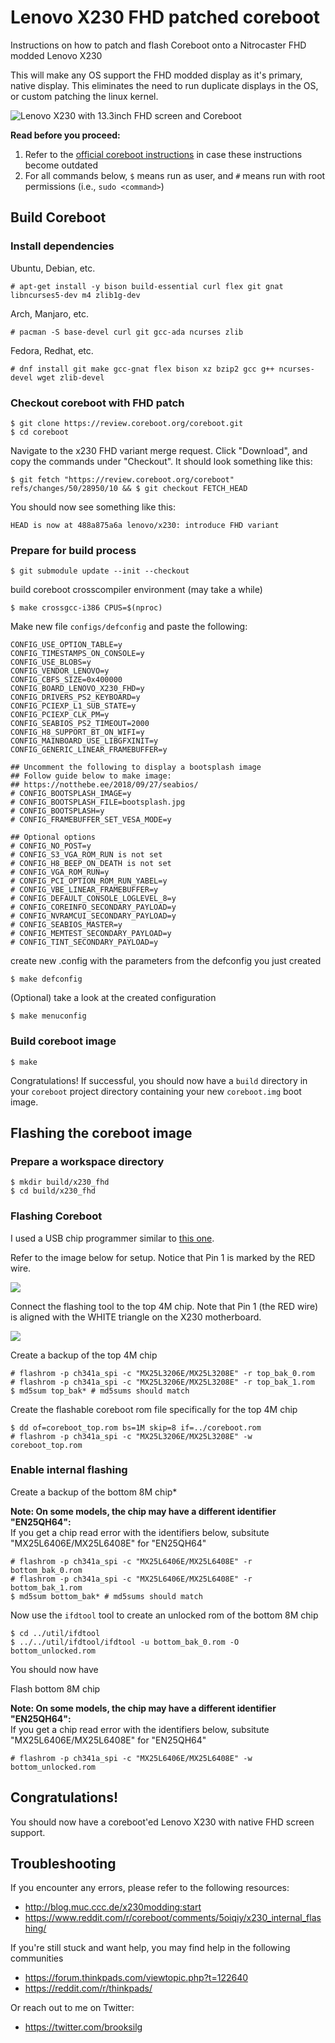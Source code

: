 # Lenovo X230 FHD patched coreboot

Instructions on how to patch and flash Coreboot onto a Nitrocaster FHD modded Lenovo X230

This will make any OS support the FHD modded display as it's primary, native display. This eliminates the need to run duplicate displays in the OS, or custom patching the linux kernel.

![Lenovo X230 with 13.3inch FHD screen and Coreboot](assets/thinkpad-x230-fhd-13.jpg)

**Read before you proceed:**

1. Refer to the [official coreboot instructions](https://doc.coreboot.org/tutorial/part1.html) in case these instructions become outdated
2. For all commands below, `$` means run as user, and `#` means run with root permissions (i.e., `sudo <command>`)

## Build Coreboot

### Install dependencies

Ubuntu, Debian, etc. 

```
# apt-get install -y bison build-essential curl flex git gnat libncurses5-dev m4 zlib1g-dev
```
Arch, Manjaro, etc.

```
# pacman -S base-devel curl git gcc-ada ncurses zlib
```
Fedora, Redhat, etc.

```
# dnf install git make gcc-gnat flex bison xz bzip2 gcc g++ ncurses-devel wget zlib-devel
```

### Checkout coreboot with FHD patch

```
$ git clone https://review.coreboot.org/coreboot.git
$ cd coreboot
```

Navigate to the x230 FHD variant merge request.
Click "Download", and copy the commands under "Checkout". It should look something like this:

```
$ git fetch "https://review.coreboot.org/coreboot" refs/changes/50/28950/10 && $ git checkout FETCH_HEAD
```

You should now see something like this:

```
HEAD is now at 488a875a6a lenovo/x230: introduce FHD variant
```

### Prepare for build process
```
$ git submodule update --init --checkout
```

build coreboot crosscompiler environment (may take a while)

```
$ make crossgcc-i386 CPUS=$(nproc)
```

Make new file `configs/defconfig` and paste the following:

```
CONFIG_USE_OPTION_TABLE=y
CONFIG_TIMESTAMPS_ON_CONSOLE=y
CONFIG_USE_BLOBS=y
CONFIG_VENDOR_LENOVO=y
CONFIG_CBFS_SIZE=0x400000
CONFIG_BOARD_LENOVO_X230_FHD=y
CONFIG_DRIVERS_PS2_KEYBOARD=y
CONFIG_PCIEXP_L1_SUB_STATE=y
CONFIG_PCIEXP_CLK_PM=y
CONFIG_SEABIOS_PS2_TIMEOUT=2000
CONFIG_H8_SUPPORT_BT_ON_WIFI=y
CONFIG_MAINBOARD_USE_LIBGFXINIT=y
CONFIG_GENERIC_LINEAR_FRAMEBUFFER=y

## Uncomment the following to display a bootsplash image
## Follow guide below to make image:
## https://notthebe.ee/2018/09/27/seabios/
# CONFIG_BOOTSPLASH_IMAGE=y
# CONFIG_BOOTSPLASH_FILE=bootsplash.jpg
# CONFIG_BOOTSPLASH=y
# CONFIG_FRAMEBUFFER_SET_VESA_MODE=y

## Optional options
# CONFIG_NO_POST=y
# CONFIG_S3_VGA_ROM_RUN is not set
# CONFIG_H8_BEEP_ON_DEATH is not set
# CONFIG_VGA_ROM_RUN=y
# CONFIG_PCI_OPTION_ROM_RUN_YABEL=y
# CONFIG_VBE_LINEAR_FRAMEBUFFER=y
# CONFIG_DEFAULT_CONSOLE_LOGLEVEL_8=y
# CONFIG_COREINFO_SECONDARY_PAYLOAD=y
# CONFIG_NVRAMCUI_SECONDARY_PAYLOAD=y
# CONFIG_SEABIOS_MASTER=y
# CONFIG_MEMTEST_SECONDARY_PAYLOAD=y
# CONFIG_TINT_SECONDARY_PAYLOAD=y
```


create new .config with the parameters from the defconfig you just created
```
$ make defconfig
```

(Optional) take a look at the created configuration
```
$ make menuconfig
```
 
### Build coreboot image
```
$ make
```

Congratulations! If successful, you should now have a `build` directory in your `coreboot` project directory containing your new `coreboot.img` boot image.

## Flashing the coreboot image

### Prepare a workspace directory
```
$ mkdir build/x230_fhd
$ cd build/x230_fhd
```

### Flashing Coreboot

I used a USB chip programmer similar to [this one](https://www.amazon.com/Coomatec-Socket-Adapter-Programmer-Software/dp/B08KG7YM45/).

Refer to the image below for setup. Notice that Pin 1 is marked by the RED wire.

![](assets/clip-board.png)

Connect the flashing tool to the top 4M chip. Note that Pin 1 (the RED wire) is aligned with the WHITE triangle on the X230 motherboard.

![](assets/clip-top.png)

Create a backup of the top 4M chip

```
# flashrom -p ch341a_spi -c "MX25L3206E/MX25L3208E" -r top_bak_0.rom
# flashrom -p ch341a_spi -c "MX25L3206E/MX25L3208E" -r top_bak_1.rom
$ md5sum top_bak* # md5sums should match
```

Create the flashable coreboot rom file specifically for the top 4M chip

```
$ dd of=coreboot_top.rom bs=1M skip=8 if=../coreboot.rom
# flashrom -p ch341a_spi -c "MX25L3206E/MX25L3208E" -w coreboot_top.rom
```

### Enable internal flashing

Create a backup of the bottom 8M chip*

**Note: On some models, the chip may have a different identifier "EN25QH64":** \
If you get a chip read error with the identifiers below, subsitute "MX25L6406E/MX25L6408E" for "EN25QH64"

```
# flashrom -p ch341a_spi -c "MX25L6406E/MX25L6408E" -r bottom_bak_0.rom
# flashrom -p ch341a_spi -c "MX25L6406E/MX25L6408E" -r bottom_bak_1.rom
$ md5sum bottom_bak* # md5sums should match
```

Now use the `ifdtool` tool to create an unlocked rom of the bottom 8M chip

```
$ cd ../util/ifdtool
$ ../../util/ifdtool/ifdtool -u bottom_bak_0.rom -O bottom_unlocked.rom
```

You should now have 

Flash bottom 8M chip

**Note: On some models, the chip may have a different identifier "EN25QH64":** \
If you get a chip read error with the identifiers below, subsitute "MX25L6406E/MX25L6408E" for "EN25QH64"

```
# flashrom -p ch341a_spi -c "MX25L6406E/MX25L6408E" -w bottom_unlocked.rom
```

## Congratulations!

You should now have a coreboot'ed Lenovo X230 with native FHD screen support.

## Troubleshooting

If you encounter any errors, please refer to the following resources:
- http://blog.muc.ccc.de/x230modding:start
- https://www.reddit.com/r/coreboot/comments/5oiqiy/x230_internal_flashing/

If you're still stuck and want help, you may find help in the following communities
- https://forum.thinkpads.com/viewtopic.php?t=122640
- https://reddit.com/r/thinkpads/

Or reach out to me on Twitter:
- https://twitter.com/brooksilg